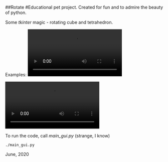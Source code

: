 ##Rotate
#Educational pet project. Created for fun and to admire the beauty of python.

Some *tkinter* magic - rotating cube and tetrahedron.

Examples:
![Cube](/examples/cube_example.mp4)

![Tetrahedron](/examples/tetra_example.mp4)

To run the code, call *main_gui.py* (strange, I know)

    ./main_gui.py

June, 2020